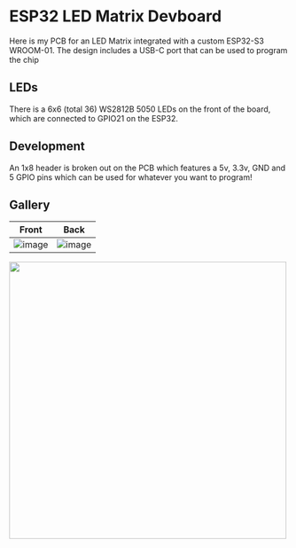 # ESP32 LED Matrix Devboard

Here is my PCB for an LED Matrix integrated with a custom ESP32-S3 WROOM-01.
The design includes a USB-C port that can be used to program the chip

## LEDs

There is a 6x6 (total 36) WS2812B 5050 LEDs on the front of the board, which are connected to GPIO21 on the ESP32. 

## Development

An 1x8 header is broken out on the PCB which features a 5v, 3.3v, GND and 5 GPIO pins which can be used for whatever you want to program!

## Gallery

| Front                                                                                         | Back                                                                                        |
|----------------------------------------------------------------------------------------------|----------------------------------------------------------------------------------------------|
| ![image](https://cloud-7rbyiaxzr-hack-club-bot.vercel.app/2screenshot_2025-01-13_162029.png) | ![image](https://cloud-7rbyiaxzr-hack-club-bot.vercel.app/0screenshot_2025-01-13_162020.png) |
  
<img src="https://cloud-7rbyiaxzr-hack-club-bot.vercel.app/1screenshot_2025-01-13_162044.png" width="500" />
